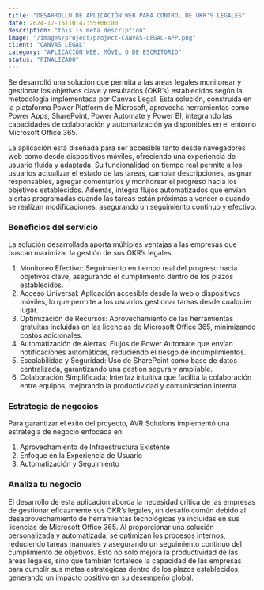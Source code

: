 ```yaml
---
title: "DESARROLLO DE APLICACIÓN WEB PARA CONTROL DE OKR'S LEGALES"
date: 2024-12-15T10:47:55+06:00
description: "this is meta description"
image: "/images/project/project-CANVAS-LEGAL-APP.png"
client: "CANVAS LEGAL"
category: "APLICACIÓN WEB, MÓVIL O DE ESCRITORIO"
status: "FINALIZADO"
---
```


Se desarrolló una solución que permita a las áreas legales monitorear y gestionar los objetivos clave y resultados (OKR’s) establecidos según la metodología implementada por Canvas Legal. Esta solución, construida en la plataforma Power Platform de Microsoft, aprovecha herramientas como Power Apps, SharePoint, Power Automate y Power BI, integrando las capacidades de colaboración y automatización ya disponibles en el entorno Microsoft Office 365.

La aplicación está diseñada para ser accesible tanto desde navegadores web como desde dispositivos móviles, ofreciendo una experiencia de usuario fluida y adaptada. Su funcionalidad en tiempo real permite a los usuarios actualizar el estado de las tareas, cambiar descripciones, asignar responsables, agregar comentarios y monitorear el progreso hacia los objetivos establecidos. Además, integra flujos automatizados que envían alertas programadas cuando las tareas están próximas a vencer o cuando se realizan modificaciones, asegurando un seguimiento continuo y efectivo.

### Beneficios del servicio

La solución desarrollada aporta múltiples ventajas a las empresas que buscan maximizar la gestión de sus OKR’s legales:

1. Monitoreo Efectivo: Seguimiento en tiempo real del progreso hacia objetivos clave, asegurando el cumplimiento dentro de los plazos establecidos.
2. Acceso Universal: Aplicación accesible desde la web o dispositivos móviles, lo que permite a los usuarios gestionar tareas desde cualquier lugar.
3. Optimización de Recursos: Aprovechamiento de las herramientas gratuitas incluidas en las licencias de Microsoft Office 365, minimizando costos adicionales.
4. Automatización de Alertas: Flujos de Power Automate que envían notificaciones automáticas, reduciendo el riesgo de incumplimientos.
5. Escalabilidad y Seguridad: Uso de SharePoint como base de datos centralizada, garantizando una gestión segura y ampliable.
6. Colaboración Simplificada: Interfaz intuitiva que facilita la colaboración entre equipos, mejorando la productividad y comunicación interna.

### Estrategia de negocios

Para garantizar el éxito del proyecto, AVR Solutions implementó una estrategia de negocio enfocada en:

1. Aprovechamiento de Infraestructura Existente
2. Enfoque en la Experiencia de Usuario
3. Automatización y Seguimiento

### Analiza tu negocio

El desarrollo de esta aplicación aborda la necesidad crítica de las empresas de gestionar eficazmente sus OKR’s legales, un desafío común debido al desaprovechamiento de herramientas tecnológicas ya incluidas en sus licencias de Microsoft Office 365. Al proporcionar una solución personalizada y automatizada, se optimizan los procesos internos, reduciendo tareas manuales y asegurando un seguimiento continuo del cumplimiento de objetivos. Esto no solo mejora la productividad de las áreas legales, sino que también fortalece la capacidad de las empresas para cumplir sus metas estratégicas dentro de los plazos establecidos, generando un impacto positivo en su desempeño global.
